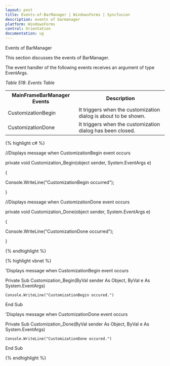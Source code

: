 ```yaml
---
layout: post
title: Events-of-BarManager | WindowsForms | Syncfusion
description: events of barmanager
platform: WindowsForms
control: Orientation
documentation: ug
---
```


 Events of BarManager

This section discusses the events of BarManager.

The event handler of the following events receives an argument of type EventArgs.

_Table_ _518_: _Events Table_

<table>
<tr>
<th>
MainFrameBarManager Events</th><th>
Description</th></tr>
<tr>
<td>
CustomizationBegin</td><td>
It triggers when the customization dialog is about to be shown.</td></tr>
<tr>
<td>
CustomizationDone</td><td>
It triggers when the customization dialog has been closed.</td></tr>
</table>


{% highlight c# %}



//Displays message when CustomizationBegin event occurs

private void Customization_Begin(object sender, System.EventArgs e)

{

Console.WriteLine("CustomizationBegin occurred");

}



//Displays message when CustomizationDone event occurs

private void Customization_Done(object sender, System.EventArgs e)

{

Console.WriteLine("CustomizationDone occurred");

}

{% endhighlight %}

{% highlight vbnet %}



'Displays message when CustomizationBegin event occurs

Private Sub Customization_Begin(ByVal sender As Object, ByVal e As System.EventArgs)

    Console.WriteLine("CustomizationBegin occured.")

End Sub



'Displays message when CustomizationDone event occurs

Private Sub Customization_Done(ByVal sender As Object, ByVal e As System.EventArgs)

    Console.WriteLine("CustomizationDone occured.")

End Sub

{% endhighlight %}

